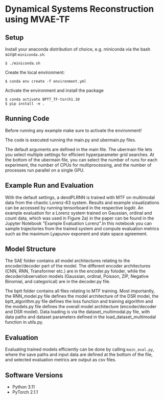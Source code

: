 # Dynamical Systems Reconstruction using MVAE-TF

## Setup
Install your anaconda distribution of choice, e.g. miniconda via the bash
script ```miniconda.sh```:
```
$ ./miniconda.sh
```
Create the local environment:
```
$ conda env create -f environment.yml
```
Activate the environment and install the package
```
$ conda activate BPTT_TF-torch1.10
$ pip install -e .
```

## Running Code

Before running any example make sure to activate the environment!

The code is executed running the main.py and ubermain.py files. 

The default arguments are defined in the main file. The ubermain file lets you select multiple settings for efficient hyperparameter grid searches.
At the bottom of the ubermain file, you can select the number of runs for each experiment, the number of CPUs for multiprocessing, and the number of processes run parallel on a single GPU.

## Example Run and Evaluation

With the default settings, a dendPLRNN is trained with MTF on multimodal data from the chaotic Lorenz-63 system. Results and example visualizations can be accessed by running tensorboard in the respective logdir. An example evaluation for a Lorenz system trained on Gaussian, ordinal and count data, which was used in Figure 2a) in the paper can be found in the Jupyter Notebook "Example Evaluation Lorenz".In this notebook you can sample trajectories from the trained system and compute evaluation metrics such as the maximum Lyapunov exponent and state space agreement.


## Model Structure

The SAE folder contains all model architectures relating to the encoder/decoder part of the model. The different encoder architectures (CNN, RNN, Transformer etc.) are in the encoder.py foloder, while the decoder/observation models (Gaussian, ordinal, Poisson, ZIP, Negative Binomial, and categorical) are in the decoder.py file.

The bptt folder contains all files relating to MTF training. Most importantly, the RNN_model.py file defines the model architecture of the DSR model, the bptt_algorithm.py file defines the loss function and training algorithm and the models.py file defines the overall model architecture (encoder/decoder and DSR model).
Data loading is via the dataset_multimodal.py file, with data paths and dataset parameters defined in the load_dataset_multimodal function in utils.py.


## Evaluation
Evaluating trained models efficiently can be done by calling ```main_eval.py```,
where the save paths and input data are defined at the bottom of the file, and selected evaluation metrics are output as csv files.

## Software Versions
* Python 3.11
* PyTorch 2.1.1

